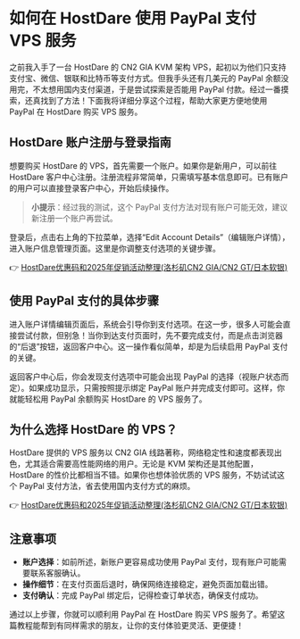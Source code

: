 # 如何在 HostDare 使用 PayPal 支付 VPS 服务

之前我入手了一台 HostDare 的 CN2 GIA KVM 架构 VPS，起初以为他们只支持支付宝、微信、银联和比特币等支付方式。但我手头还有几美元的 PayPal 余额没用完，不太想用国内支付渠道，于是尝试探索是否能用 PayPal 付款。经过一番摸索，还真找到了方法！下面我将详细分享这个过程，帮助大家更方便地使用 PayPal 在 HostDare 购买 VPS 服务。

## HostDare 账户注册与登录指南

想要购买 HostDare 的 VPS，首先需要一个账户。如果你是新用户，可以前往 HostDare 客户中心注册。注册流程非常简单，只需填写基本信息即可。已有账户的用户可以直接登录客户中心，开始后续操作。

> **小提示**：经过我的测试，这个 PayPal 支付方法对现有账户可能无效，建议新注册一个账户再尝试。

登录后，点击右上角的下拉菜单，选择“Edit Account Details”（编辑账户详情），进入账户信息管理页面。这里是你调整支付选项的关键步骤。

👉 [HostDare优惠码和2025年促销活动整理(洛杉矶CN2 GIA/CN2 GT/日本软银)](https://bit.ly/hostdare)

## 使用 PayPal 支付的具体步骤

进入账户详情编辑页面后，系统会引导你到支付选项。在这一步，很多人可能会直接尝试付款，但别急！当你到达支付页面时，先不要完成支付，而是点击浏览器的“后退”按钮，返回客户中心。这一操作看似简单，却是为后续启用 PayPal 支付的关键。

返回客户中心后，你会发现支付选项中可能会出现 PayPal 的选择（视账户状态而定）。如果成功显示，只需按照提示绑定 PayPal 账户并完成支付即可。这样，你就能轻松用 PayPal 余额购买 HostDare 的 VPS 服务了。

## 为什么选择 HostDare 的 VPS？

HostDare 提供的 VPS 服务以 CN2 GIA 线路著称，网络稳定性和速度都表现出色，尤其适合需要高性能网络的用户。无论是 KVM 架构还是其他配置，HostDare 的性价比都相当不错。如果你也想体验优质的 VPS 服务，不妨试试这个 PayPal 支付方法，省去使用国内支付方式的麻烦。

👉 [HostDare优惠码和2025年促销活动整理(洛杉矶CN2 GIA/CN2 GT/日本软银)](https://bit.ly/hostdare)

## 注意事项

- **账户选择**：如前所述，新账户更容易成功使用 PayPal 支付，现有账户可能需要联系客服确认。
- **操作细节**：在支付页面后退时，确保网络连接稳定，避免页面加载出错。
- **支付确认**：完成 PayPal 绑定后，记得检查订单状态，确保支付成功。

通过以上步骤，你就可以顺利用 PayPal 在 HostDare 购买 VPS 服务了。希望这篇教程能帮到有同样需求的朋友，让你的支付体验更灵活、更便捷！